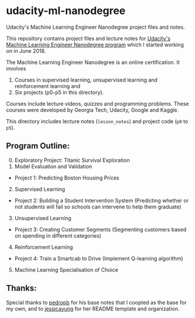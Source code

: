 # udacity-ml-nanodegree

Udacity's Machine Learning Engineer Nanodegree project files and notes.

This repository contains project files and lecture notes for [Udacity's Machine Learning Engineer Nanodegree program](https://www.udacity.com/course/machine-learning-engineer-nanodegree--nd009) which I started working on in June 2018.

The Machine Learning Engineer Nanodegree is an online certification. It involves

1. Courses in supervised learning, unsupervised learning and reinforcement learning and
2. Six projects (p0-p5 in this directory).

Courses include lecture videos, quizzes and programming problems. These courses were developed by Georgia Tech, Udacity, Google and Kaggle.

This directory includes lecture notes (`lesson_notes`) and project code (`p0` to `p5`).

## Program Outline:

0. Exploratory Project: Titanic Survival Exploration
1. Model Evaluation and Validation
  - Project 1: Predicting Boston Housing Prices
2. Supervised Learning
  - Project 2: Building a Student Intervention System (Predicting whether or not students will fail so schools can intervene to help them graduate)
3. Unsupervised Learning
  - Project 3: Creating Customer Segments (Segmenting customers based on spending in different categories)
4. Reinforcement Learning
  - Project 4: Train a Smartcab to Drive (Implement Q-learning algorithm)
5. Machine Learning Specialisation of Choice

## Thanks:

Special thanks to [pedropb](https://github.com/pedropb) for his base notes that I coopted as the base for my own, and to [jessicayung](https://github.com/jessicayung) for her README template and organization.

